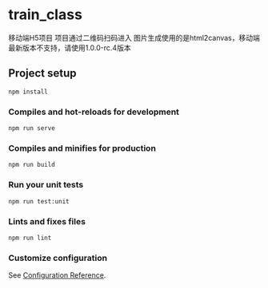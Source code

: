 # train_class

移动端H5项目
项目通过二维码扫码进入
图片生成使用的是html2canvas，移动端最新版本不支持，请使用1.0.0-rc.4版本

## Project setup
```
npm install
```

### Compiles and hot-reloads for development
```
npm run serve
```

### Compiles and minifies for production
```
npm run build
```

### Run your unit tests
```
npm run test:unit
```

### Lints and fixes files
```
npm run lint
```

### Customize configuration
See [Configuration Reference](https://cli.vuejs.org/config/).


